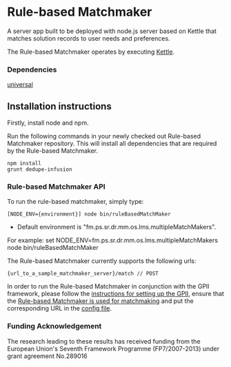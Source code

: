 Rule-based Matchmaker
================

A server app built to be deployed with node.js server based on Kettle that
matches solution records to user needs and preferences.

The Rule-based Matchmaker operates by executing [Kettle](http://wiki.fluidproject.org/display/fluid/Kettle).

### Dependencies

[universal](https://github.com/GPII/universal)

Installation instructions
-

Firstly, install node and npm.

Run the following commands in your newly checked out Rule-based Matchmaker
repository. This will install all dependencies that are required by the Rule-based
Matchmaker.

    npm install
	grunt dedupe-infusion
	
### Rule-based Matchmaker API

To run the rule-based matchmaker, simply type:

    [NODE_ENV={environment}] node bin/ruleBasedMatchMaker

- Default environment is "fm.ps.sr.dr.mm.os.lms.multipleMatchMakers".

For example:
	set NODE_ENV=fm.ps.sr.dr.mm.os.lms.multipleMatchMakers
    node bin/ruleBasedMatchMaker

The Rule-based Matchmaker currently supports the following urls:

    {url_to_a_sample_matchmaker_server}/match // POST
	
In order to run the Rule-based Matchmaker in conjunction with the GPII framework, please follow the [instructions for setting up the GPII](http://wiki.gpii.net/w/Setting_Up_Your_Development_Environment), ensure that the [Rule-based Matchmaker is used for matchmaking](https://github.com/GPII/universal/blob/master/gpii/node_modules/matchMakerFramework/src/MatchMakerFramework.js#L74) and put the corresponding URL in the [config file](https://github.com/NickKaklanis/RuleBased_MatchMaker/blob/master/testData/universal/gpii/matchMakerFramework/configs/rbmm.cloud.json#L18-L20).  
	
### Funding Acknowledgement

The research leading to these results has received funding from the European
Union's Seventh Framework Programme (FP7/2007-2013) under grant agreement No.289016


